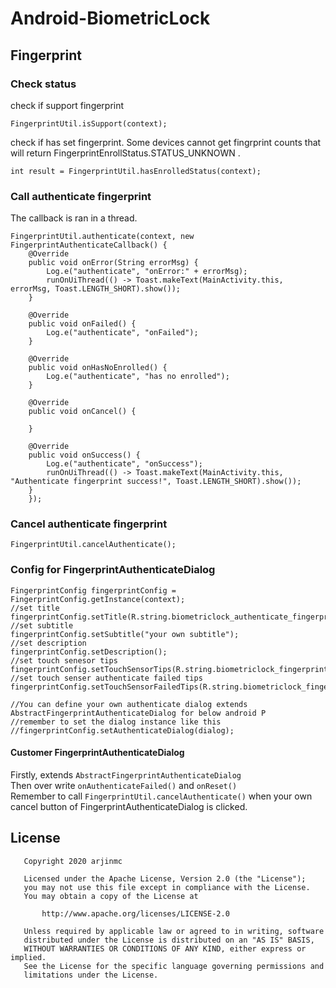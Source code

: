 # Android-BiometricLock

## Fingerprint
### Check status
check if support fingerprint
```code
FingerprintUtil.isSupport(context);
```
check if has set fingerprint. Some devices cannot get fingrprint counts that will return FingerprintEnrollStatus.STATUS_UNKNOWN .
```code
int result = FingerprintUtil.hasEnrolledStatus(context);
```

### Call authenticate fingerprint
The callback is ran in a thread.
```code
FingerprintUtil.authenticate(context, new FingerprintAuthenticateCallback() {
    @Override
    public void onError(String errorMsg) {
        Log.e("authenticate", "onError:" + errorMsg);
        runOnUiThread(() -> Toast.makeText(MainActivity.this, errorMsg, Toast.LENGTH_SHORT).show());
    }
    
    @Override
    public void onFailed() {
        Log.e("authenticate", "onFailed");
    }
    
    @Override
    public void onHasNoEnrolled() {
        Log.e("authenticate", "has no enrolled");
    }
    
    @Override
    public void onCancel() {
    
    }
    
    @Override
    public void onSuccess() {
        Log.e("authenticate", "onSuccess");
        runOnUiThread(() -> Toast.makeText(MainActivity.this, "Authenticate fingerprint success!", Toast.LENGTH_SHORT).show());
    }
    });
```

### Cancel authenticate fingerprint
```code
FingerprintUtil.cancelAuthenticate();
```

### Config for FingerprintAuthenticateDialog 
```code
FingerprintConfig fingerprintConfig = FingerprintConfig.getInstance(context);
//set title
fingerprintConfig.setTitle(R.string.biometriclock_authenticate_fingerprint_dialog_title);
//set subtitle
fingerprintConfig.setSubtitle("your own subtitle");
//set description
fingerprintConfig.setDescription();
//set touch senesor tips
fingerprintConfig.setTouchSensorTips(R.string.biometriclock_fingerprint_touch_sensor);
//set touch senser authenticate failed tips
fingerprintConfig.setTouchSensorFailedTips(R.string.biometriclock_fingerprint_touch_sensor_failed)

//You can define your own authenticate dialog extends AbstractFingerprintAuthenticateDialog for below android P
//remember to set the dialog instance like this
//fingerprintConfig.setAuthenticateDialog(dialog);
```

#### Customer FingerprintAuthenticateDialog
Firstly, extends ``AbstractFingerprintAuthenticateDialog``  
Then over write  ``onAuthenticateFailed()`` and ``onReset()``  
Remember to call ```FingerprintUtil.cancelAuthenticate()```  when your own cancel button of FingerprintAuthenticateDialog is clicked.

## License
```code
   Copyright 2020 arjinmc

   Licensed under the Apache License, Version 2.0 (the "License");
   you may not use this file except in compliance with the License.
   You may obtain a copy of the License at

       http://www.apache.org/licenses/LICENSE-2.0

   Unless required by applicable law or agreed to in writing, software
   distributed under the License is distributed on an "AS IS" BASIS,
   WITHOUT WARRANTIES OR CONDITIONS OF ANY KIND, either express or implied.
   See the License for the specific language governing permissions and
   limitations under the License.
```